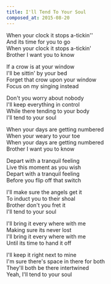 ```yaml
---
title: I'll Tend To Your Soul
composed_at: 2015-08-20
---
```


When your clock it stops a-tickin''  
And its time for you to go  
When your clock it stops a-tickin'  
Brother I want you to know  

If a crow is at your window  
I'll be sittin' by your bed  
Forget that crow upon your window  
Focus on my singing instead  

Don't you worry about nobody  
I'll keep everything in control  
While there tending to your body  
I'll tend to your soul  

When your days are getting numbered  
When your weary to your toe  
When your days are getting numbered  
Brother I want you to know  

Depart with a tranquil feeling  
Live this moment as you wish  
Depart with a tranquil feeling  
Before you flip off that switch  

I'll make sure the angels get it  
To induct you to their shoal  
Brother don't you fret it  
I'll tend to your soul  

I'll bring it every where with me  
Making sure its never lost  
I'll bring it every where with me  
Until its time to hand it off  

I'll keep it right next to mine  
I'm sure there's space in there for both  
They'll both be there intertwined  
Yeah, I'll tend to your soul  
